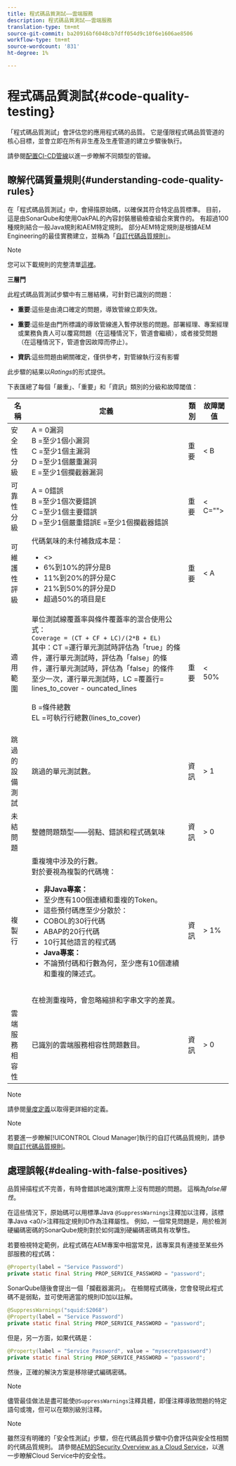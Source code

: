 ```yaml
---
title: 程式碼品質測試——雲端服務
description: 程式碼品質測試——雲端服務
translation-type: tm+mt
source-git-commit: ba20916bf6048cb7dff054d9c10f6e1606ae8506
workflow-type: tm+mt
source-wordcount: '831'
ht-degree: 1%

---
```



# 程式碼品質測試{#code-quality-testing}

「程式碼品質測試」會評估您的應用程式碼的品質。 它是僅限程式碼品質管道的核心目標，並會立即在所有非生產及生產管道的建立步驟後執行。

請參閱[配置CI-CD管線](/help/implementing/cloud-manager/configure-pipeline.md)以進一步瞭解不同類型的管線。

## 瞭解代碼質量規則{#understanding-code-quality-rules}

在「程式碼品質測試」中，會掃描原始碼，以確保其符合特定品質標準。 目前，這是由SonarQube和使用OakPAL的內容封裝層級檢查組合來實作的。 有超過100種規則結合一般Java規則和AEM特定規則。 部分AEM特定規則是根據AEM Engineering的最佳實務建立，並稱為「[自訂代碼品質規則」](/help/implementing/cloud-manager/custom-code-quality-rules.md)。

>[!NOTE]
>您可以下載規則的完整清單[這裡](/help/implementing/cloud-manager/assets/CodeQuality-rules-latest.xlsx)。

**三層門**

此程式碼品質測試步驟中有三層結構，可針對已識別的問題：

* **重要**:這些是由澆口確定的問題，導致管線立即失效。

* **重要**:這些是由門所標識的導致管線進入暫停狀態的問題。部署經理、專案經理或業務負責人可以覆寫問題（在這種情況下，管道會繼續），或者接受問題（在這種情況下，管道會因故障而停止）。

* **資訊**:這些問題由網關確定，僅供參考，對管線執行沒有影響

此步驟的結果以&#x200B;*Ratings*&#x200B;的形式提供。

下表匯總了每個「嚴重」、「重要」和「資訊」類別的分級和故障閾值：

| 名稱 | 定義 | 類別 | 故障閾值 |
|--- |--- |--- |--- |
| 安全性分級 | A = 0漏洞<br/>B =至少1個小漏洞<br/> C =至少1個主漏洞<br/>D =至少1個嚴重漏洞<br/>E =至少1個攔截器漏洞 | 重要 | &lt; B |
| 可靠性分級 | A = 0錯誤<br/>B =至少1個次要錯誤<br/>C =至少1個主要錯誤<br/>D =至少1個嚴重錯誤E =至少1個攔截器錯誤 | 重要 | &lt; C=&quot;&quot;> |
| 可維護性評級 | 代碼氣味的未付補救成本是：<br/><ul><li>&lt;> </li><li>6%到10%的評分是B </li><li>11%到20%的評分是C </li><li>21%到50%的評分是D</li><li>超過50%的項目是E</li></ul> | 重要 | &lt; A |
| 適用範圍 | 單位測試線覆蓋率與條件覆蓋率的混合使用公式：<br/>`Coverage = (CT + CF + LC)/(2*B + EL)` <br/>其中：CT =運行單元測試時評估為「true」的條件，運行單元測試時，評估為「false」的條件，運行單元測試時，評估為「false」的條件至少一次，運行單元測試時，LC =覆蓋行= lines_to_cover - ouncated_lines <br/><br/> B =條件總數<br/>EL =可執行行總數(lines_to_cover)<br/><br/> | 重要 | &lt; 50% |
| 跳過的設備測試 | 跳過的單元測試數。 | 資訊 | > 1 |
| 未結問題 | 整體問題類型——弱點、錯誤和程式碼氣味 | 資訊 | > 0 |
| 複製行 | 重複塊中涉及的行數。 <br/>對於要視為複製的代碼塊：  <br/><ul><li>**非Java專案：**</li><li>至少應有100個連續和重複的Token。</li><li>這些預付碼應至少分散於： </li><li>COBOL的30行代碼 </li><li>ABAP的20行代碼 </li><li>10行其他語言的程式碼</li><li>**Java專案：**</li><li> 不論預付碼和行數為何，至少應有10個連續和重複的陳述式。</li></ul> <br/>在檢測重複時，會忽略縮排和字串文字的差異。 | 資訊 | > 1% |
| 雲端服務相容性 | 已識別的雲端服務相容性問題數目。 | 資訊 | > 0 |

>[!NOTE]
>
>請參閱[量度定義](https://docs.sonarqube.org/display/SONAR/Metric+Definitions)以取得更詳細的定義。


>[!NOTE]
>
>若要進一步瞭解[!UICONTROL Cloud Manager]執行的自訂代碼品質規則，請參閱[自訂代碼品質規則](/help/implementing/cloud-manager/custom-code-quality-rules.md)。

## 處理誤報{#dealing-with-false-positives}

品質掃描程式不完善，有時會錯誤地識別實際上沒有問題的問題。 這稱為&#x200B;*false陽性*。

在這些情況下，原始碼可以用標準Java `@SuppressWarnings`注釋加以注釋，該標準Java &lt;a0/>注釋指定規則ID作為注釋屬性。 例如，一個常見問題是，用於檢測硬編碼密碼的SonarQube規則對於如何識別硬編碼密碼具有攻擊性。

若要檢視特定範例，此程式碼在AEM專案中相當常見，該專案具有連接至某些外部服務的程式碼：

```java
@Property(label = "Service Password")
private static final String PROP_SERVICE_PASSWORD = "password";
```

SonarQube隨後會提出一個「攔截器漏洞」。 在檢閱程式碼後，您會發現此程式碼不是弱點，並可使用適當的規則ID加以註解。

```java
@SuppressWarnings("squid:S2068")
@Property(label = "Service Password")
private static final String PROP_SERVICE_PASSWORD = "password";
```

但是，另一方面，如果代碼是：

```java
@Property(label = "Service Password", value = "mysecretpassword")
private static final String PROP_SERVICE_PASSWORD = "password";
```

然後，正確的解決方案是移除硬式編碼密碼。

>[!NOTE]
>
>儘管最佳做法是盡可能使`@SuppressWarnings`注釋具體，即僅注釋導致問題的特定語句或塊，但可以在類別級別注釋。

>[!NOTE]
>雖然沒有明確的「安全性測試」步驟，但在代碼品質步驟中仍會評估與安全性相關的代碼品質規則。 請參閱[AEM的Security Overview as a Cloud Service](/help/security/cloud-service-security-overview.md)，以進一步瞭解Cloud Service中的安全性。
